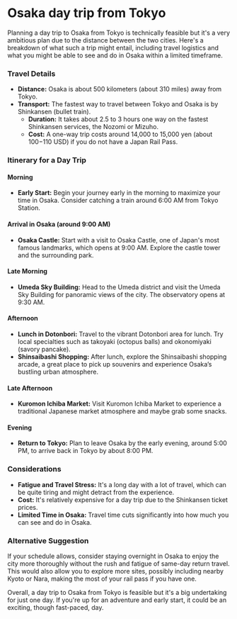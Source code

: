 # Osaka day trip from Tokyo

Planning a day trip to Osaka from Tokyo is technically feasible but it's a very ambitious plan due to the distance between the two cities. Here's a breakdown of what such a trip might entail, including travel logistics and what you might be able to see and do in Osaka within a limited timeframe.

### Travel Details

*   **Distance:** Osaka is about 500 kilometers (about 310 miles) away from Tokyo.
*   **Transport:** The fastest way to travel between Tokyo and Osaka is by Shinkansen (bullet train).
    *   **Duration:** It takes about 2.5 to 3 hours one way on the fastest Shinkansen services, the Nozomi or Mizuho.
    *   **Cost:** A one-way trip costs around 14,000 to 15,000 yen (about $100-$110 USD) if you do not have a Japan Rail Pass.

### Itinerary for a Day Trip

#### Morning

*   **Early Start:** Begin your journey early in the morning to maximize your time in Osaka. Consider catching a train around 6:00 AM from Tokyo Station.

#### Arrival in Osaka (around 9:00 AM)

*   **Osaka Castle:** Start with a visit to Osaka Castle, one of Japan's most famous landmarks, which opens at 9:00 AM. Explore the castle tower and the surrounding park.

#### Late Morning

*   **Umeda Sky Building:** Head to the Umeda district and visit the Umeda Sky Building for panoramic views of the city. The observatory opens at 9:30 AM.

#### Afternoon

*   **Lunch in Dotonbori:** Travel to the vibrant Dotonbori area for lunch. Try local specialties such as takoyaki (octopus balls) and okonomiyaki (savory pancake).
*   **Shinsaibashi Shopping:** After lunch, explore the Shinsaibashi shopping arcade, a great place to pick up souvenirs and experience Osaka’s bustling urban atmosphere.

#### Late Afternoon

*   **Kuromon Ichiba Market:** Visit Kuromon Ichiba Market to experience a traditional Japanese market atmosphere and maybe grab some snacks.

#### Evening

*   **Return to Tokyo:** Plan to leave Osaka by the early evening, around 5:00 PM, to arrive back in Tokyo by about 8:00 PM.

### Considerations

*   **Fatigue and Travel Stress:** It's a long day with a lot of travel, which can be quite tiring and might detract from the experience.
*   **Cost:** It's relatively expensive for a day trip due to the Shinkansen ticket prices.
*   **Limited Time in Osaka:** Travel time cuts significantly into how much you can see and do in Osaka.

### Alternative Suggestion

If your schedule allows, consider staying overnight in Osaka to enjoy the city more thoroughly without the rush and fatigue of same-day return travel. This would also allow you to explore more sites, possibly including nearby Kyoto or Nara, making the most of your rail pass if you have one.

Overall, a day trip to Osaka from Tokyo is feasible but it's a big undertaking for just one day. If you're up for an adventure and early start, it could be an exciting, though fast-paced, day.

